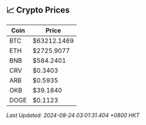 ## 📈 Crypto Prices

| Coin | Price |
| ---- | ----- |
| BTC | $63212.1469 |
| ETH | $2725.9077 |
| BNB | $584.2401 |
| CRV | $0.3403 |
| ARB | $0.5935 |
| OKB | $39.1840 |
| DOGE | $0.1123 |

_Last Updated: 2024-08-24 03:01:31.404 +0800 HKT_